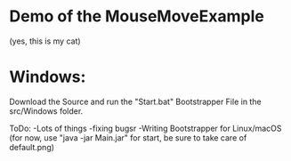 # Demo of the MouseMoveExample

(yes, this is my cat)

# Windows:
Download the Source and run the "Start.bat" Bootstrapper File in the src/Windows folder.

ToDo:
-Lots of things
-fixing bugsr
-Writing Bootstrapper for Linux/macOS
(for now, use "java -jar Main.jar" for start, be sure to take care of default.png)
